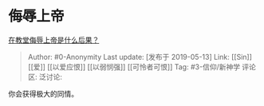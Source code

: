 # 侮辱上帝
[在教堂侮辱上帝是什么后果？](https://www.zhihu.com/question/323876858/answer/681842459)

> Author: #0-Anonymity
> Last update: [发布于 2019-05-13]
> Link: [[Sin]] [[爱]] [[以爱应恨]] [[以弱悯强]] [[可怜者可恨]]
> Tag: #3-信仰/新神学
> 评论区:
> 泛讨论:

你会获得极大的同情。
